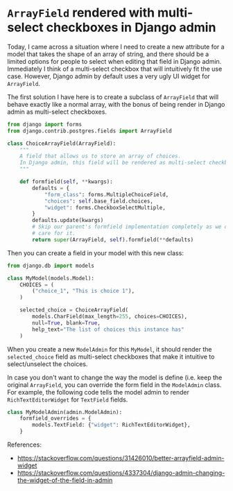 # `ArrayField` rendered with multi-select checkboxes in Django admin

Today, I came across a situation where I need to create a new attribute
for a model that takes the shape of an array of string, and there
should be a limited options for people to select when editing that
field in Django admin. Immediately I think of a multi-select checkbox
that will intuitively fit the use case. However, Django admin by default
uses a very ugly UI widget for `ArrayField`.

The first solution I have here is to create a subclass of `ArrayField`
that will behave exactly like a normal array, with the bonus of being
render in Django admin as multi-select checkboxes.

```python
from django import forms
from django.contrib.postgres.fields import ArrayField

class ChoiceArrayField(ArrayField):
    """
    A field that allows us to store an array of choices.
    In Django admin, this field will be rendered as multi-select checkboxes.
    """

    def formfield(self, **kwargs):
        defaults = {
            "form_class": forms.MultipleChoiceField,
            "choices": self.base_field.choices,
            "widget": forms.CheckboxSelectMultiple,
        }
        defaults.update(kwargs)
        # Skip our parent's formfield implementation completely as we don't
        # care for it.
        return super(ArrayField, self).formfield(**defaults)
```

Then you can create a field in your model with this new class:

```python
from django.db import models

class MyModel(models.Model):
    CHOICES = (
        ("choice_1", "This is choice 1"),
    )

    selected_choice = ChoiceArrayField(
        models.CharField(max_length=255, choices=CHOICES),
        null=True, blank=True,
        help_text="The list of choices this instance has"
    )
```

When you create a new `ModelAdmin` for this `MyModel`, it should render
the `selected_choice` field as multi-select checkboxes that make it
intuitive to select/unselect the choices.

In case you don't want to change the way the model is define (i.e. keep
the original `ArrayField`, you can override the form field in the
`ModelAdmin` class. For example, the following code tells the model
admin to render `RichTextEditorWidget` for `TextField` fields.


```python
class MyModelAdmin(admin.ModelAdmin):
    formfield_overrides = {
        models.TextField: {"widget": RichTextEditorWidget},
    }
```

References:
- https://stackoverflow.com/questions/31426010/better-arrayfield-admin-widget
- https://stackoverflow.com/questions/4337304/django-admin-changing-the-widget-of-the-field-in-admin
